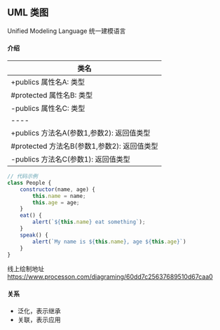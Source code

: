 ## UML 类图
Unified Modeling Language 统一建模语言

#### 介绍

|  类名   |
|  ----  | 
| +publics 属性名A: 类型  |
| #protected 属性名B: 类型  |
| -publics 属性名C: 类型  |
|  ----  | 
| +publics 方法名A(参数1,参数2): 返回值类型  |
| #protected 方法名B(参数1,参数2): 返回值类型  |
| -publics 方法名C(参数1): 返回值类型 |

```javascript
// 代码示例
class People {
    constructor(name, age) {
        this.name = name;
        this.age = age;
    }
    eat() {
        alert(`${this.name} eat something`);
    }
    speak() {
        alert(`My name is ${this.name}, age ${this.age}`)
    }
}
```

线上绘制地址 https://www.processon.com/diagraming/60dd7c25637689510d67caa0

#### 关系
- 泛化，表示继承
- 关联，表示应用